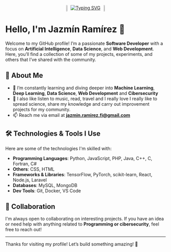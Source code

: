 <p align="center" style="display: flex; justify-content: center;">
    <img src="https://media4.giphy.com/media/zX5Lf9WcW6ojm/giphy.gif" width="5%" style="margin: 0;" />
    <a href="https://git.io/typing-svg">
        <img src="https://readme-typing-svg.demolab.com?font=Pixelify+Sans&duration=2000&pause=500&color=E66FFF&center=true&vCenter=true&width=435&lines=⭐ Jazmín Ramírez! ⭐;Welcome+to+my+profile!"
            alt="Typing SVG" style="margin: 0;" />
    </a>
    <img src="https://media1.giphy.com/media/NKcHjb5vYSE3E0H4ug/giphy.gif" width="5%" style="margin: 0;" />
</p>

# Hello, I'm Jazmín Ramírez 👋

Welcome to my GitHub profile! I’m a passionate **Software Developer** with a focus on **Artificial Intelligence**, **Data Science**, and **Web Development**. Here, you’ll find a collection of some of my projects, experiments, and others that I’ve shared with the community.

## 🚀 About Me

- 🌱 I’m constantly learning and diving deeper into **Machine Learning**, **Deep Learning**, **Data Science**, **Web Development** and **Cibersecurity**
- 💬 I also like listen to music, read, travel and I really love I really like to spread science, share my knowledge and carry out improvement projects for my community.
- 📫 Reach me via email at **jazmin.ramirez.fi@gmail.com** 

## 🛠️ Technologies & Tools I Use

Here are some of the technologies I'm skilled with:

- **Programming Languages**: Python, JavaScript, PHP, Java, C++, C, Fortran, C#
- **Others**: CSS, HTML
- **Frameworks & Libraries**: TensorFlow, PyTorch, scikit-learn, React, Node.js, Laravel
- **Databases**: MySQL, MongoDB
- **Dev Tools**: Git, Docker, VS Code


## 🤝 Collaboration

I'm always open to collaborating on interesting projects. If you have an idea or need help with anything related to **Programming or cibersecurity**, feel free to reach out!


---

Thanks for visiting my profile! Let’s build something amazing! 🚀




